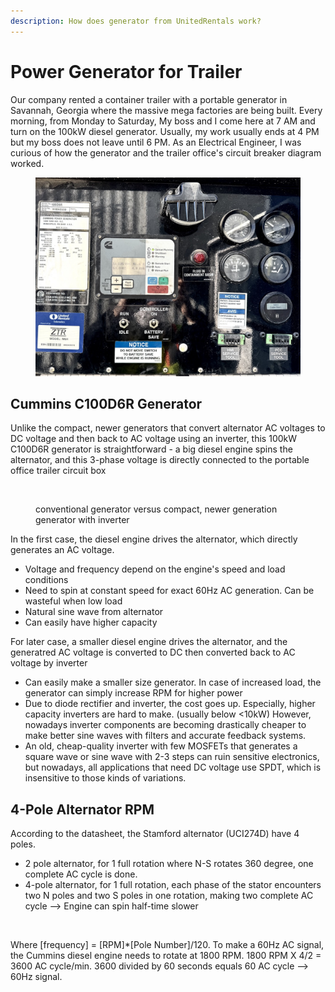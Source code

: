 ```yaml
---
description: How does generator from UnitedRentals work?
---
```


# Power Generator for Trailer

Our company rented a container trailer with a portable generator in Savannah, Georgia where the massive mega factories are being built. Every morning, from Monday to Saturday, My boss and I come here at 7 AM and turn on the 100kW diesel generator. Usually, my work usually ends at 4 PM but my boss does not leave until 6 PM. As an Electrical Engineer, I was curious of how the generator and the trailer office's circuit breaker diagram worked.&#x20;

<figure><img src=".gitbook/assets/IMG_4165 Large.jpeg" alt=""><figcaption></figcaption></figure>

## Cummins C100D6R Generator&#x20;

Unlike the compact, newer generators that convert alternator AC voltages to DC voltage and then back to AC voltage using an inverter, this 100kW C100D6R generator is straightforward - a big diesel engine spins the alternator, and this 3-phase voltage is directly connected to the portable office trailer circuit box

<figure><img src=".gitbook/assets/Screenshot 2025-01-05 at 6.03.28 PM.png" alt=""><figcaption><p>conventional generator versus compact, newer generation generator with inverter</p></figcaption></figure>

In the first case, the diesel engine drives the alternator, which directly generates an AC voltage.&#x20;

* Voltage and frequency depend on the engine's speed and load conditions
* Need to spin at constant speed for exact 60Hz AC generation. Can be wasteful when low load&#x20;
* Natural sine wave from alternator
* Can easily have higher capacity&#x20;

For later case, a smaller diesel engine drives the alternator, and the generatred AC voltage is converted to DC then converted back to AC voltage by inverter

* Can easily make a smaller size generator. In case of increased load, the generator can simply increase RPM for higher power&#x20;
* Due to diode rectifier and inverter, the cost goes up. Especially, higher capacity inverters are hard to make. (usually below <10kW) However, nowadays inverter components are becoming drastically cheaper to make better sine waves with filters and accurate feedback systems.&#x20;
* An old, cheap-quality inverter with few MOSFETs that generates a square wave or sine wave with 2-3 steps can ruin sensitive electronics, but nowadays, all applications that need DC voltage use SPDT, which is insensitive to those kinds of variations.&#x20;

## 4-Pole Alternator RPM&#x20;

According to the datasheet, the Stamford alternator (UCI274D) have 4 poles.&#x20;

* 2 pole alternator, for 1 full rotation where N-S rotates 360 degree, one complete AC cycle is done.&#x20;
* 4-pole alternator, for 1 full rotation, each phase of the stator encounters two N poles and two S poles in one rotation, making two complete AC cycle --> Engine can spin half-time slower&#x20;

<figure><img src=".gitbook/assets/Screenshot 2025-01-05 at 6.46.38 PM.png" alt=""><figcaption></figcaption></figure>

Where \[frequency] = \[RPM]\*\[Pole Number]/120. To make a 60Hz AC signal, the Cummins diesel engine needs to rotate at 1800 RPM. 1800 RPM X 4/2 = 3600 AC cycle/min. 3600 divided by 60 seconds equals 60 AC cycle --> 60Hz signal.&#x20;





